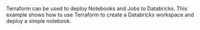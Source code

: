 Terraform can be used to deploy Notebooks and Jobs to Databricks. 
This example shows how to use Terraform to create a Databricks workspace and deploy a simple notebook.

